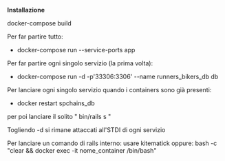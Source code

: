 **Installazione**

docker-compose build


Per far partire tutto:
* docker-compose run --service-ports app

Per far partire ogni singolo servizio (la prima volta):
* docker-compose run -d -p'33306:3306' --name runners_bikers_db db

Per lanciare ogni singolo servizio quando i containers sono già presenti:
* docker restart spchains_db

per poi lanciare il solito " bin/rails s "


Togliendo -d si rimane attaccati all'STDI di ogni servizio


Per lanciare un comando di rails interno:
    usare kitematick oppure:
     bash -c "clear && docker exec -it nome_container /bin/bash"